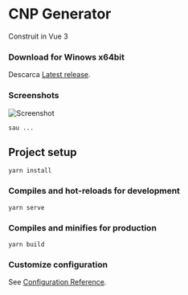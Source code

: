 # CNP Generator
Construit in Vue 3

### Download for Winows x64bit
Descarca [Latest release](https://github.com/davidmoraru/cnpgen/releases/latest).

### Screenshots

![Screenshot](https://i.imgur.com/EyTTyGG.png "Desktop App")

```
sau ...
```
## Project setup
```
yarn install
```

### Compiles and hot-reloads for development
```
yarn serve
```

### Compiles and minifies for production
```
yarn build
```



### Customize configuration
See [Configuration Reference](https://cli.vuejs.org/config/).
